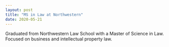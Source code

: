 ```yaml
---
layout: post
title: "MS in Law at Northwestern"
date: 2020-05-21
---
```


Graduated from Northwestern Law School with a Master of Science in Law.
Focused on business and intellectual property law.